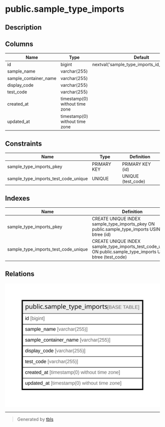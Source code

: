 # public.sample_type_imports

## Description

## Columns

| Name | Type | Default | Nullable | Children | Parents | Comment |
| ---- | ---- | ------- | -------- | -------- | ------- | ------- |
| id | bigint | nextval('sample_type_imports_id_seq'::regclass) | false |  |  |  |
| sample_name | varchar(255) |  | false |  |  |  |
| sample_container_name | varchar(255) |  | false |  |  |  |
| display_code | varchar(255) |  | false |  |  |  |
| test_code | varchar(255) |  | false |  |  |  |
| created_at | timestamp(0) without time zone |  | true |  |  |  |
| updated_at | timestamp(0) without time zone |  | true |  |  |  |

## Constraints

| Name | Type | Definition |
| ---- | ---- | ---------- |
| sample_type_imports_pkey | PRIMARY KEY | PRIMARY KEY (id) |
| sample_type_imports_test_code_unique | UNIQUE | UNIQUE (test_code) |

## Indexes

| Name | Definition |
| ---- | ---------- |
| sample_type_imports_pkey | CREATE UNIQUE INDEX sample_type_imports_pkey ON public.sample_type_imports USING btree (id) |
| sample_type_imports_test_code_unique | CREATE UNIQUE INDEX sample_type_imports_test_code_unique ON public.sample_type_imports USING btree (test_code) |

## Relations

![er](public.sample_type_imports.svg)

---

> Generated by [tbls](https://github.com/k1LoW/tbls)
